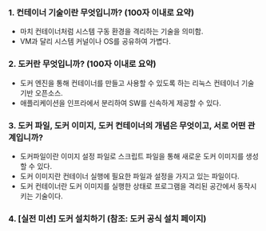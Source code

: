 ### 1. 컨테이너 기술이란 무엇입니까? (100자 이내로 요약)
- 마치 컨테이너처럼 시스템 구동 환경을 격리하는 기술을 의미함.
- VM과 달리 시스템 커널이나 OS를 공유하여 가볍다.

### 2. 도커란 무엇입니까? (100자 이내로 요약)
- 도커 엔진을 통해 컨테이너를 만들고 사용할 수 있도록 하는 리눅스 컨테이너 기술 기반 오픈소스.
- 애플리케이션을 인프라에서 분리하여 SW를 신속하게 제공할 수 있다.

### 3. 도커 파일, 도커 이미지, 도커 컨테이너의 개념은 무엇이고, 서로 어떤 관계입니까?
- 도커파일이란 이미지 설정 파일로 스크립트 파일을 통해 새로운 도커 이미지를 생성할 수 있다.
- 도커 이미지란 컨테이너 실행에 필요한 파일과 설정을 가지고 있는 파일이다. 
- 도커 컨테이너란 도커 이미지를 실행한 상태로 프로그램을 격리된 공간에서 동작시키는 기술이다.

### 4. [실전 미션] 도커 설치하기 (참조: 도커 공식 설치 페이지)
